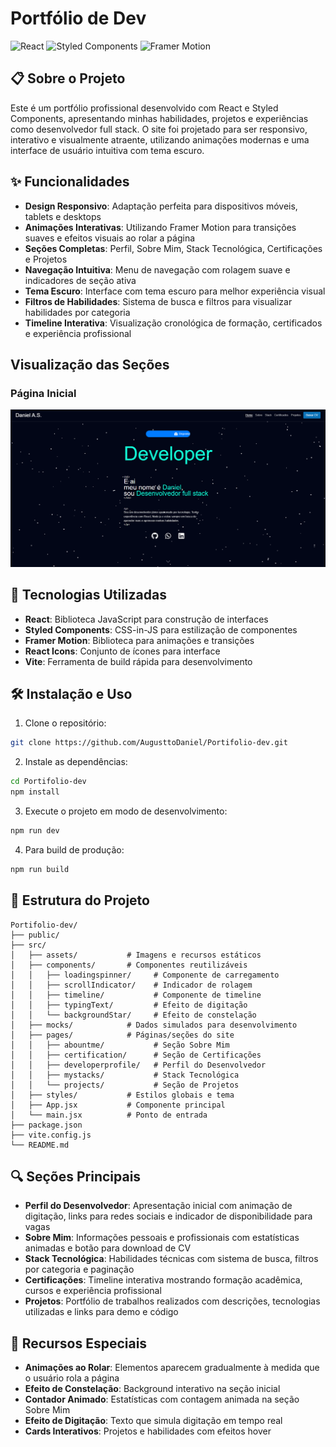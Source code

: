 # Portfólio de Dev

![React](https://img.shields.io/badge/React-18.2.0-blue)
![Styled Components](https://img.shields.io/badge/Styled_Components-6.1.1-purple)
![Framer Motion](https://img.shields.io/badge/Framer_Motion-10.16.5-orange)

## 📋 Sobre o Projeto

Este é um portfólio profissional desenvolvido com React e Styled Components, apresentando minhas habilidades, projetos e experiências como desenvolvedor full stack. O site foi projetado para ser responsivo, interativo e visualmente atraente, utilizando animações modernas e uma interface de usuário intuitiva com tema escuro.

## ✨ Funcionalidades

- **Design Responsivo**: Adaptação perfeita para dispositivos móveis, tablets e desktops
- **Animações Interativas**: Utilizando Framer Motion para transições suaves e efeitos visuais ao rolar a página
- **Seções Completas**: Perfil, Sobre Mim, Stack Tecnológica, Certificações e Projetos
- **Navegação Intuitiva**: Menu de navegação com rolagem suave e indicadores de seção ativa
- **Tema Escuro**: Interface com tema escuro para melhor experiência visual
- **Filtros de Habilidades**: Sistema de busca e filtros para visualizar habilidades por categoria
- **Timeline Interativa**: Visualização cronológica de formação, certificados e experiência profissional

## Visualização das Seções

### Página Inicial
![Página Inicial](./src/assets/Captura%20de%20tela%202025-05-01%20004223.png)

## 🚀 Tecnologias Utilizadas

- **React**: Biblioteca JavaScript para construção de interfaces
- **Styled Components**: CSS-in-JS para estilização de componentes
- **Framer Motion**: Biblioteca para animações e transições
- **React Icons**: Conjunto de ícones para interface
- **Vite**: Ferramenta de build rápida para desenvolvimento

## 🛠️ Instalação e Uso

1. Clone o repositório:
```bash
git clone https://github.com/AugusttoDaniel/Portifolio-dev.git
```

2. Instale as dependências:
```bash
cd Portifolio-dev
npm install
```

3. Execute o projeto em modo de desenvolvimento:
```bash
npm run dev
```

4. Para build de produção:
```bash
npm run build
```

## 📂 Estrutura do Projeto

```
Portifolio-dev/
├── public/
├── src/
│   ├── assets/           # Imagens e recursos estáticos
│   ├── components/       # Componentes reutilizáveis
│   │   ├── loadingspinner/     # Componente de carregamento
│   │   ├── scrollIndicator/    # Indicador de rolagem
│   │   ├── timeline/           # Componente de timeline
│   │   ├── typingText/         # Efeito de digitação
│   │   └── backgroundStar/     # Efeito de constelação
│   ├── mocks/            # Dados simulados para desenvolvimento
│   ├── pages/            # Páginas/seções do site
│   │   ├── abountme/           # Seção Sobre Mim
│   │   ├── certification/      # Seção de Certificações
│   │   ├── developerprofile/   # Perfil do Desenvolvedor
│   │   ├── mystacks/           # Stack Tecnológica
│   │   └── projects/           # Seção de Projetos
│   ├── styles/           # Estilos globais e tema
│   ├── App.jsx           # Componente principal
│   └── main.jsx          # Ponto de entrada
├── package.json
├── vite.config.js
└── README.md
```

## 🔍 Seções Principais

- **Perfil do Desenvolvedor**: Apresentação inicial com animação de digitação, links para redes sociais e indicador de disponibilidade para vagas
- **Sobre Mim**: Informações pessoais e profissionais com estatísticas animadas e botão para download de CV
- **Stack Tecnológica**: Habilidades técnicas com sistema de busca, filtros por categoria e paginação
- **Certificações**: Timeline interativa mostrando formação acadêmica, cursos e experiência profissional
- **Projetos**: Portfólio de trabalhos realizados com descrições, tecnologias utilizadas e links para demo e código

## 🌟 Recursos Especiais

- **Animações ao Rolar**: Elementos aparecem gradualmente à medida que o usuário rola a página
- **Efeito de Constelação**: Background interativo na seção inicial
- **Contador Animado**: Estatísticas com contagem animada na seção Sobre Mim
- **Efeito de Digitação**: Texto que simula digitação em tempo real
- **Cards Interativos**: Projetos e habilidades com efeitos hover
